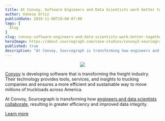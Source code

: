 ```yaml
---
title: At Convoy, Software Engineers and Data Scientists work better together
author: Vanesa Ortiz
publishDate: 2019-11-08T10:00-07:00
tags: [
  blog
]
slug: convoy-software-engineers-and-data-scientists-work-better-together
heroImage: https://about.sourcegraph.com/case-studies/convoy2-sourcegraph-case-study.jpg
published: true
description: "At Convoy, Sourcegraph is transforming how engineers and data scientists collaborate, resulting in greater efficiency and improved data integrity."
---
```


<p style="text-align: center">
  <img src="https://about.sourcegraph.com/case-studies/convoy2-sourcegraph-case-study-og-embed.jpg" />
</p>

[Convoy](https://www.convoy.com) is developing software that is transforming the freight industry. Their technology provides tools, services, and insights to trucking companies and ensures a more efficient and sustainable way to move millions of truckloads across America.

At Convoy, Sourcegraph is transforming how [engineers and data scientists collaborate](/case-studies/convoy-software-engineers-and-data-scientists-work-better-together), resulting in greater efficiency and improved data integrity.

<a href="/case-studies/convoy-software-engineers-and-data-scientists-work-better-together" class="btn btn-primary mt-4">Learn more</a>

